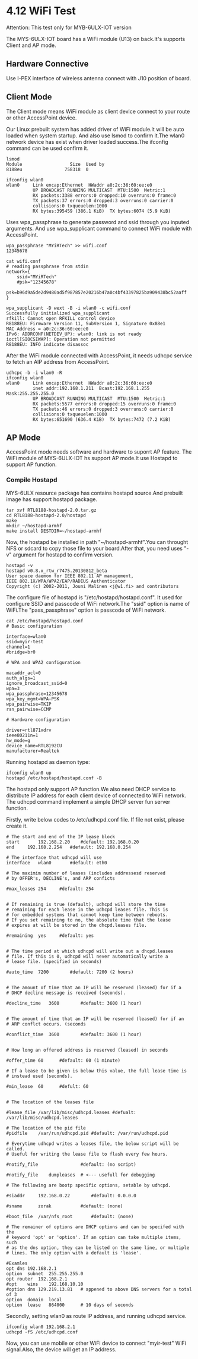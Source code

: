 # 4.12 WiFi Test

Attention: This test only for MYB-6ULX-IOT version

The MYS-6ULX-IOT board has a WiFi module (U13)  on back.It's supports Client and AP mode.

## Hardware Connective

Use I-PEX interface of wireless antenna connect with J10 position of board.

## Client Mode

The Client mode means WiFi module as client device connect to your route or other AccessPoint device.

Our Linux prebuilt system has added driver of WiFi module.It will be auto loaded when system startup.
And also use lsmod to confirm it.The wlan0 network device has exist when driver loaded success.The ifconfig command can be used confirm it.

```
lsmod
Module                  Size  Used by
8188eu                758318  0

ifconfig wlan0
wlan0     Link encap:Ethernet  HWaddr a0:2c:36:60:ee:e0  
          UP BROADCAST RUNNING MULTICAST  MTU:1500  Metric:1
          RX packets:3388 errors:0 dropped:10 overruns:0 frame:0
          TX packets:37 errors:0 dropped:3 overruns:0 carrier:0
          collisions:0 txqueuelen:1000 
          RX bytes:395459 (386.1 KiB)  TX bytes:6074 (5.9 KiB)
```

Uses wpa_passphrase to generate password and ssid through you inputed arguments.
And use wpa_supplicant command to connect WiFi module with AccessPoint.

```
wpa_passphrase "MYiRTech" >> wifi.conf
12345678

cat wifi.conf
# reading passphrase from stdin
network={
	ssid="MYiRTech"
	#psk="12345678"
	psk=b96d9a5de2d9480ad5f987857e20216b47a0c4bf43397825ba909438bc52aaff
}

wpa_supplicant -D wext -B -i wlan0 -c wifi.conf
Successfully initialized wpa_supplicant
rfkill: Cannot open RFKILL control device
R8188EU: Firmware Version 11, SubVersion 1, Signature 0x88e1
MAC Address = a0:2c:36:60:ee:e0
IPv6: ADDRCONF(NETDEV_UP): wlan0: link is not ready
ioctl[SIOCSIWAP]: Operation not permitted
R8188EU: INFO indicate disassoc
```

After the WiFi module connected with AccessPoint, it needs udhcpc service to fetch an AIP address from AccessPoint.

```
udhcpc -b -i wlan0 -R
ifconfig wlan0
wlan0     Link encap:Ethernet  HWaddr a0:2c:36:60:ee:e0  
          inet addr:192.168.1.211  Bcast:192.168.1.255  Mask:255.255.255.0
          UP BROADCAST RUNNING MULTICAST  MTU:1500  Metric:1
          RX packets:5577 errors:0 dropped:15 overruns:0 frame:0
          TX packets:46 errors:0 dropped:3 overruns:0 carrier:0
          collisions:0 txqueuelen:1000 
          RX bytes:651690 (636.4 KiB)  TX bytes:7472 (7.2 KiB)

```

## AP Mode

AccessPoint mode needs software and hardware to suporrt AP feature. The WiFi module of MYS-6ULX-IOT  hs support AP mode.It use Hostapd to support AP function.

### Compile Hostapd

MYS-6ULX resource package has contains hostapd source.And prebuilt image has support hostapd package.

```
tar xvf RTL8188-hostapd-2.0.tar.gz
cd RTL8188-hostapd-2.0/hostapd
make
mkdir ~/hostapd-armhf
make install DESTDIR=~/hostapd-armhf
```

Now, the hostapd be installed in path "~/hostapd-armhf".You can throught NFS or sdcard to copy those file to your board.After that, you need uses "-v" argument for hostapd to confirm version.

```
hostapd -v
hostapd v0.8.x_rtw_r7475.20130812_beta
User space daemon for IEEE 802.11 AP management,
IEEE 802.1X/WPA/WPA2/EAP/RADIUS Authenticator
Copyright (c) 2002-2011, Jouni Malinen <j@w1.fi> and contributors
```

The configure file of hostapd is "/etc/hostapd/hostapd.conf". It used for configure SSID and passcode of WiFi network.The "ssid" option is name of WiFi.The "pass_passphrase" option is passcode of WiFi network.
```
cat /etc/hostapd/hostapd.conf 
# Basic configuration

interface=wlan0
ssid=myir-test
channel=1
#bridge=br0

# WPA and WPA2 configuration

macaddr_acl=0
auth_algs=1
ignore_broadcast_ssid=0
wpa=3
wpa_passphrase=12345678
wpa_key_mgmt=WPA-PSK
wpa_pairwise=TKIP
rsn_pairwise=CCMP

# Hardware configuration

driver=rtl871xdrv
ieee80211n=1
hw_mode=g
device_name=RTL8192CU
manufacturer=Realtek
```

Running hostapd as daemon type:
```
ifconfig wlan0 up
hostapd /etc/hostapd/hostapd.conf -B
```

The hostapd only support AP function.We also need DHCP service to distribute IP address for each client device of connected to WiFi network.
The udhcpd command implement a simple DHCP server fun server function.

Firstly, write below codes to /etc/udhcpd.conf file. If file not exist, please create it.

```
# The start and end of the IP lease block
start 		192.168.2.20	#default: 192.168.0.20
end		192.168.2.254	#default: 192.168.0.254

# The interface that udhcpd will use
interface	wlan0		#default: eth0

# The maximim number of leases (includes addressesd reserved
# by OFFER's, DECLINE's, and ARP conficts

#max_leases	254		#default: 254


# If remaining is true (default), udhcpd will store the time
# remaining for each lease in the udhcpd leases file. This is
# for embedded systems that cannot keep time between reboots.
# If you set remaining to no, the absolute time that the lease
# expires at will be stored in the dhcpd.leases file.

#remaining	yes		#default: yes


# The time period at which udhcpd will write out a dhcpd.leases
# file. If this is 0, udhcpd will never automatically write a
# lease file. (specified in seconds)

#auto_time	7200		#default: 7200 (2 hours)


# The amount of time that an IP will be reserved (leased) for if a 
# DHCP decline message is received (seconds).

#decline_time	3600		#default: 3600 (1 hour)


# The amount of time that an IP will be reserved (leased) for if an
# ARP conflct occurs. (seconds

#conflict_time	3600		#default: 3600 (1 hour)


# How long an offered address is reserved (leased) in seconds

#offer_time	60		#default: 60 (1 minute)

# If a lease to be given is below this value, the full lease time is
# instead used (seconds).

#min_lease	60		#defult: 60


# The location of the leases file

#lease_file	/var/lib/misc/udhcpd.leases	#defualt: /var/lib/misc/udhcpd.leases

# The location of the pid file
#pidfile	/var/run/udhcpd.pid	#default: /var/run/udhcpd.pid

# Everytime udhcpd writes a leases file, the below script will be called.
# Useful for writing the lease file to flash every few hours.

#notify_file				#default: (no script)

#notify_file	dumpleases 	# <--- usefull for debugging

# The following are bootp specific options, setable by udhcpd.

#siaddr		192.168.0.22		#default: 0.0.0.0

#sname		zorak			#default: (none)

#boot_file	/var/nfs_root		#default: (none)

# The remainer of options are DHCP options and can be specifed with the
# keyword 'opt' or 'option'. If an option can take multiple items, such
# as the dns option, they can be listed on the same line, or multiple
# lines. The only option with a default is 'lease'.

#Examles
opt	dns	192.168.2.1
option	subnet	255.255.255.0
opt	router	192.168.2.1
#opt	wins	192.168.10.10
#option	dns	129.219.13.81	# appened to above DNS servers for a total of 3
option	domain	local
option	lease	864000		# 10 days of seconds

```

Secondly, setting wlan0 as route IP address, and running udhcpd service.
```
ifconfig wlan0 192.168.2.1
udhcpd -fS /etc/udhcpd.conf
```
Now, you can use mobile or other WiFi device to connect "myir-test" WiFi signal.Also, the device will get an IP address.
